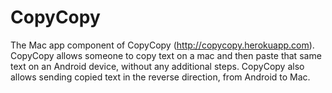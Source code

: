 CopyCopy
============
The Mac app component of CopyCopy (http://copycopy.herokuapp.com). CopyCopy allows someone to copy text on a mac and then paste that same text on an Android device, without any additional steps. CopyCopy also allows sending copied text in the reverse direction, from Android to Mac.
